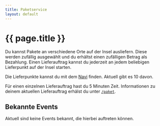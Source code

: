 ```yaml
---
title: Paketservice
layout: default
---
```

# {{ page.title }}

Du kannst Pakete an verschiedene Orte auf der Insel ausliefern. Diese werden
zufällig ausgewählt und du erhältst einen zufälligen Betrag als Bezahlung. Einen
Lieferauftrag kannst du jederzeit an jedem beliebigen Lieferpunkt auf der Insel
starten.

Die Lieferpunkte kannst du mit dem [Navi](/commands/navi) finden. Aktuell gibt
es 10 davon.

Für einen einzelnen Lieferauftrag hast du 5 Minuten Zeit. Informationen zu
deinem aktuellen Lieferauftrag erhälst du unter [`/paket`](/commands/paket).

## Bekannte Events

Aktuell sind keine Events bekannt, die hierbei auftreten können.
